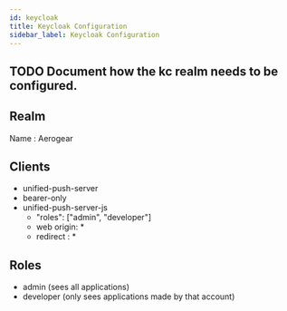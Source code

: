 ```yaml
---
id: keycloak
title: Keycloak Configuration
sidebar_label: Keycloak Configuration
---
```


## TODO  Document how the kc realm needs to be configured.

## Realm
Name : Aerogear

## Clients
 * unified-push-server
  * bearer-only
 * unified-push-server-js
   * "roles": ["admin", "developer"]
   * web origin: * 
   * redirect : *

## Roles
 * admin (sees all applications)
 * developer (only sees applications made by that account)
